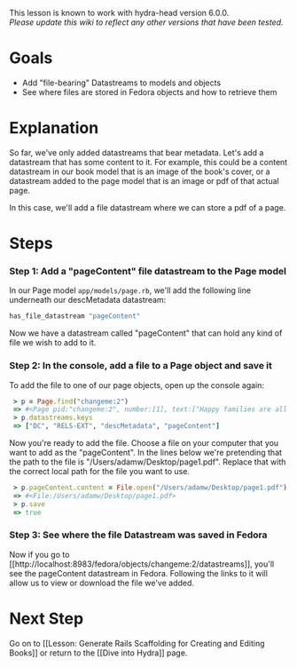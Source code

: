 This lesson is known to work with hydra-head version 6.0.0.   
_Please update this wiki to reflect any other versions that have been tested._

# Goals
* Add "file-bearing" Datastreams to models and objects
* See where files are stored in Fedora objects and how to retrieve them

# Explanation

So far, we've only added datastreams that bear metadata.  Let's add a datastream that has some content to it.  For example, this could be a content datastream in our book model that is an image of the book's cover, or a datastream added to the page model that is an image or pdf of that actual page.

In this case, we'll add a file datastream where we can store a pdf of a page.

# Steps

### Step 1: Add a "pageContent" file datastream to the Page model

In our Page model ```app/models/page.rb```, we'll add the following line underneath our descMetadata datastream:

```ruby
has_file_datastream "pageContent"
```

Now we have a datastream called "pageContent" that can hold any kind of file we wish to add to it.  

### Step 2: In the console, add a file to a Page object and save it

To add the file to one of our page objects, open up the console again:

```ruby
 > p = Page.find("changeme:2")
 => #<Page pid:"changeme:2", number:[1], text:["Happy families are all alike; every unhappy family is unhappy in its own way."]> 
 > p.datastreams.keys
 => ["DC", "RELS-EXT", "descMetadata", "pageContent"] 
```

Now you're ready to add the file.  Choose a file on your computer that you want to add as the "pageContent".  In the lines below we're pretending that the path to the file is "/Users/adamw/Desktop/page1.pdf".  Replace that with the correct local path for the file you want to use.

```ruby
 > p.pageContent.content = File.open("/Users/adamw/Desktop/page1.pdf")
 => #<File:/Users/adamw/Desktop/page1.pdf> 
 > p.save
 => true
```

### Step 3: See where the file Datastream was saved in Fedora

Now if you go to [[http://localhost:8983/fedora/objects/changeme:2/datastreams]], you'll see the pageContent datastream in Fedora.  Following the links to it will allow us to view or download the file we've added.

# Next Step
Go on to [[Lesson: Generate Rails Scaffolding for Creating and Editing Books]] or return to the [[Dive into Hydra]] page.